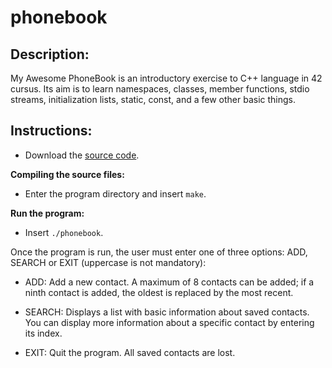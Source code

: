 # phonebook

## **Description:**

My Awesome PhoneBook is an introductory exercise to C++ language in 42 cursus. Its aim is to learn namespaces, classes, member functions, stdio streams, initialization lists, static, const, and a few other basic things.

## **Instructions:**

- Download the [source code](https://github.com/dmatavel/my_awesome_phonebook/archive/refs/heads/main.zip).

**Compiling the source files:**
- Enter the program directory and insert `make`.

**Run the program:**
- Insert `./phonebook`.

Once the program is run, the user must enter one of three options: ADD, SEARCH or EXIT (uppercase is not mandatory):

- ADD: Add a new contact. A maximum of 8 contacts can be added; if a ninth contact is added, the oldest is replaced by the most recent.

- SEARCH: Displays a list with basic information about saved contacts. You can display more information about a specific contact by entering its index.

- EXIT: Quit the program. All saved contacts are lost.
